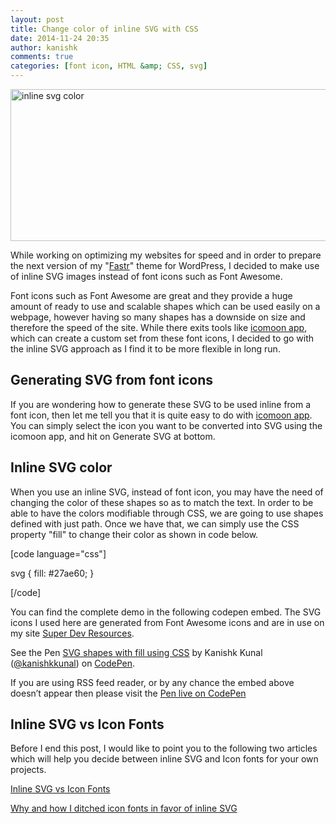 ```yaml
---
layout: post
title: Change color of inline SVG with CSS
date: 2014-11-24 20:35
author: kanishk
comments: true
categories: [font icon, HTML &amp; CSS, svg]
---
```

<img class="aligncenter size-full wp-image-98" src="http://codingtips.kanishkkunal.in/wp-content/uploads/sites/11/2014/11/inline-svg-color.png" alt="inline svg color" width="700" height="243" />

While working on optimizing my websites for speed and in order to prepare the next version of my "<a href="http://themes.kanishkkunal.in/fastr/" target="_blank">Fastr</a>" theme for WordPress, I decided to make use of inline SVG images instead of font icons such as Font Awesome.

Font icons such as Font Awesome are great and they provide a huge amount of ready to use and scalable shapes which can be used easily on a webpage, however having so many shapes has a downside on size and therefore the speed of the site. While there exits tools like <a href="https://icomoon.io/app" target="_blank">icomoon app</a>, which can create a custom set from these font icons, I decided to go with the inline SVG approach as I find it to be more flexible in long run.
<h2>Generating SVG from font icons</h2>
If you are wondering how to generate these SVG to be used inline from a font icon, then let me tell you that it is quite easy to do with <a href="https://icomoon.io/app" target="_blank">icomoon app</a>. You can simply select the icon you want to be converted into SVG using the icomoon app, and hit on Generate SVG at bottom.
<h2>Inline SVG color</h2>
When you use an inline SVG, instead of font icon, you may have the need of changing the color of these shapes so as to match the text. In order to be able to have the colors modifiable through CSS, we are going to use shapes defined with just path. Once we have that, we can simply use the CSS property "fill" to change their color as shown in code below.

[code language="css"]

svg {
fill: #27ae60;
}

[/code]

You can find the complete demo in the following codepen embed. The SVG icons I used here are generated from Font Awesome icons and are in use on my site <a href="http://superdevresources.com/" target="_blank">Super Dev Resources</a>.
<p class="codepen" data-height="268" data-theme-id="0" data-slug-hash="LEPJda" data-default-tab="result" data-user="kanishkkunal">See the Pen <a href="http://codepen.io/kanishkkunal/pen/LEPJda/">SVG shapes with fill using CSS</a> by Kanishk Kunal (<a href="http://codepen.io/kanishkkunal">@kanishkkunal</a>) on <a href="http://codepen.io">CodePen</a>.</p>
<script src="//assets.codepen.io/assets/embed/ei.js" async=""></script>

If you are using RSS feed reader, or by any chance the embed above doesn’t appear then please visit the <a href="http://codepen.io/kanishkkunal/pen/LEPJda" target="_blank">Pen live on CodePen</a>
<h2>Inline SVG vs Icon Fonts</h2>
Before I end this post, I would like to point you to the following two articles which will help you decide between inline SVG and Icon fonts for your own projects.

<a href="http://css-tricks.com/icon-fonts-vs-svg/" target="_blank">Inline SVG vs Icon Fonts</a>

<a href="http://mir.aculo.us/2014/10/31/icon-fonts-vs-inline-svg/" target="_blank">Why and how I ditched icon fonts in favor of inline SVG</a>
